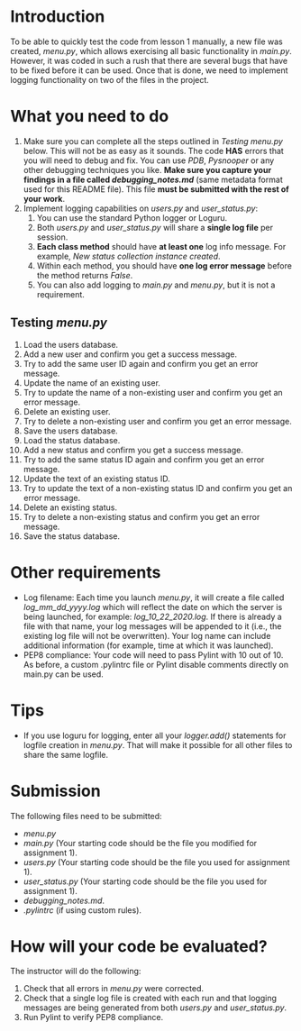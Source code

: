 # Introduction #

To be able to quickly test the code from lesson 1 manually, a new file was created, *menu.py*, which allows exercising all basic functionality in *main.py*. However, it was coded in such a rush that there are several bugs that have to be fixed before it can be used. Once that is done, we need to implement logging functionality on two of the files in the project.

# What you need to do #

1. Make sure you can complete all the steps outlined in *Testing menu.py* below. This will not be as easy as it sounds. The code **HAS** errors that you will need to debug and fix. You can use *PDB*, *Pysnooper* or any other debugging techniques you like. **Make sure you capture your findings in a file called *debugging_notes.md*** (same metadata format used for this README file). This file **must be submitted with the rest of your work**.
1. Implement logging capabilities on *users.py* and *user_status.py*:
    1. You can use the standard Python logger or Loguru.
    1. Both *users.py* and *user_status.py* will share a **single log file** per session.
    1. **Each class method** should have **at least one** log info message. For example, *New status collection instance created*.
    1. Within each method, you should have **one log error message** before the method returns *False*.
    1. You can also add logging to *main.py* and *menu.py*, but it is not a requirement.

## Testing *menu.py* ##

1. Load the users database.
1. Add a new user and confirm you get a success message.
1. Try to add the same user ID again and confirm you get an error message.
1. Update the name of an existing user.
1. Try to update the name of a non-existing user and confirm you get an error message.
1. Delete an existing user.
1. Try to delete a non-existing user and confirm you get an error message.
1. Save the users database.
1. Load the status database.
1. Add a new status and confirm you get a success message.
1. Try to add the same status ID again and confirm you get an error message.
1. Update the text of an existing status ID.
1. Try to update the text of a non-existing status ID and confirm you get an error message.
1. Delete an existing status.
1. Try to delete a non-existing status and confirm you get an error message.
1. Save the status database.

# Other requirements #

* Log filename: Each time you launch *menu.py*, it will create a file called *log_mm_dd_yyyy.log* which will reflect the date on which the server is being launched, for example: *log_10_22_2020.log*. If there is already a file with that name, your log messages will be appended to it (i.e., the existing log file will not be overwritten). Your log name can include additional information (for example, time at which it was launched).
* PEP8 compliance: Your code will need to pass Pylint with 10 out of 10. As before, a custom .pylintrc file or Pylint disable comments directly on main.py can be used.
	
# Tips #

* If you use loguru for logging, enter all your *logger.add()* statements for logfile creation in *menu.py*. That will make it possible for all other files to share the same logfile.

# Submission #

The following files need to be submitted:

* *menu.py*
* *main.py* (Your starting code should be the file you modified for assignment 1).
* *users.py* (Your starting code should be the file you used for assignment 1).
* *user_status.py* (Your starting code should be the file you used for assignment 1).
* *debugging_notes.md*.
* *.pylintrc* (if using custom rules).

# How will your code be evaluated? #

The instructor will do the following:

1. Check that all errors in *menu.py* were corrected.
1. Check that a single log file is created with each run and that logging messages are being generated from both *users.py* and *user_status.py*.
1. Run Pylint to verify PEP8 compliance.

